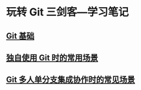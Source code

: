 # 玩转 Git 三剑客—学习笔记

## [Git 基础](module-1/git-basic.md)

## [独自使用 Git 时的常用场景](module-2/module-2.md)

## [Git 多人单分支集成协作时的常见场景](module-3/module-3.md)
